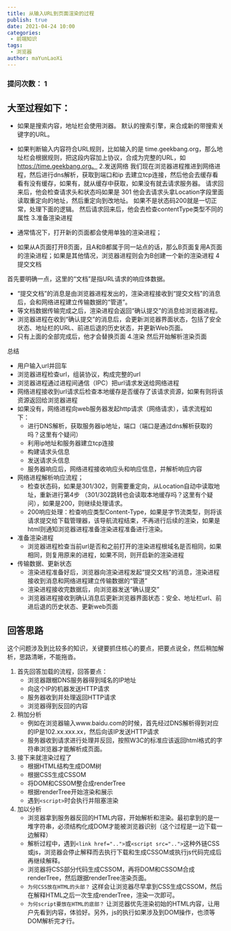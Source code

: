 ```yaml
---
title: 从输入URL到页面渲染的过程
publish: true
date: 2021-04-24 10:00
categories:
 - 前端知识
tags:
 - 浏览器
author: maYunLaoXi
---
```


### 提问次数： 1

## 大至过程如下：

* 如果是搜索内容，地址栏会使用浏器。 默认的搜索引擎，来合成新的带搜索关键字的URL。

* 如果判断输入内容符合URL规则，比如输入的是 time.geekbang.org，那么地址栏会根据规则，把这段内容加上协议，合成为完整的URL，如 https://time.geekbang.org。
2.发送网络
    我们现在浏览器进程推进到网络进程，然后进行dns解析，获取到端口和ip 去建立tcp连接，然后他会去缓存看看有没有缓存，如果有，就从缓存中获取，如果没有就去请求服务器。
   请求回来后，他会检查请求头和状态吗如果是 301 他会去请求头拿Location字段里面读取重定向的地址，然后重定向到改地址。
如果不是状态码200就是一切正常，处理下面的逻辑。
 然后请求回来后，他会去检查contentType类型不同的属性
3.准备渲染进程
* 通常情况下，打开新的页面都会使用单独的渲染进程；
* 如果从A页面打开B页面，且A和B都属于同一站点的话，那么B页面复用A页面的渲染进程；如果是其他情况，浏览器进程则会为B创建一个新的渲染进程
4提交文档

首先要明确一点，这里的“文档”是指URL请求的响应体数据。
* “提交文档”的消息是由浏览器进程发出的，渲染进程接收到“提交文档”的消息后，会和网络进程建立传输数据的“管道”。
* 等文档数据传输完成之后，渲染进程会返回“确认提交”的消息给浏览器进程。
* 浏览器进程在收到“确认提交”的消息后，会更新浏览器界面状态，包括了安全状态、地址栏的URL、前进后退的历史状态，并更新Web页面。
* 只有上面的全部完成后，他才会替换页面
4.渲染
然后开始解析渲染页面

总结

* 用户输入url并回车
* 浏览器进程检查url，组装协议，构成完整的url
* 浏览器进程通过进程间通信（IPC）把url请求发送给网络进程
* 网络进程接收到url请求后检查本地缓存是否缓存了该请求资源，如果有则将该资源返回给浏览器进程
* 如果没有，网络进程向web服务器发起http请求（网络请求），请求流程如下：
    * 进行DNS解析，获取服务器ip地址，端口（端口是通过dns解析获取的吗？这里有个疑问）
    * 利用ip地址和服务器建立tcp连接
    * 构建请求头信息
    * 发送请求头信息
    * 服务器响应后，网络进程接收响应头和响应信息，并解析响应内容
* 网络进程解析响应流程；
    * 检查状态码，如果是301/302，则需要重定向，从Location自动中读取地址，重新进行第4步 （301/302跳转也会读取本地缓存吗？这里有个疑问），如果是200，则继续处理请求。
    * 200响应处理：检查响应类型Content-Type，如果是字节流类型，则将该请求提交给下载管理器，该导航流程结束，不再进行后续的渲染，如果是html则通知浏览器进程准备渲染进程准备进行渲染。
* 准备渲染进程
    * 浏览器进程检查当前url是否和之前打开的渲染进程根域名是否相同，如果相同，则复用原来的进程，如果不同，则开启新的渲染进程
* 传输数据、更新状态
    * 渲染进程准备好后，浏览器向渲染进程发起“提交文档”的消息，渲染进程接收到消息和网络进程建立传输数据的“管道”
    * 渲染进程接收完数据后，向浏览器发送“确认提交”
    * 浏览器进程接收到确认消息后更新浏览器界面状态：安全、地址栏url、前进后退的历史状态、更新web页面

## 回答思路

这个问题涉及到比较多的知识，关键要抓住核心的要点，把要点说全，然后稍加解析，思路清晰，不能拖沓。

1. 首先回答加载的流程，回答要点：
   * 浏览器跟椐DNS服务器得到域名的IP地址
   * 向这个IP的机器发送HTTP请求
   * 服务器收到并处理返回HTTP请求
   * 浏览器得到反回的内容
2. 稍加分析
   * 例如在浏览器输入www.baidu.com的时候，首先经过DNS解析得到对应的IP是102.xx.xxx.xx，然后向该IP发送HTTP请求
   * 服务器收到请求进行处理并反回，按照W3C的标准应该返回html格式的字符串浏览器才能解析成页面。
3. 接下来就渲染过程了
   * 根据HTML结构生成DOM树
   * 根据CSS生成CSSOM
   * 将DOM和CSSOM整合成renderTree
   * 根据renderTree开始渲染和展示
   * 遇到`<script>`时会执行并阻塞渲染
4. 加以分析
   * 浏览器拿到服务器反回的HTML内容，开始解析和渲染。最初拿到的是一堆字符串，必须结构化成DOM才能被浏览器识别（这个过程是一边下载一边解释）
   * 解析过程中，遇到`<link href="..">`或`<script src="..">`这种外链CSS或js，浏览器会停止解释而去执行下载和生成CSSOM或执行js代码完成后再继续解释。
   * 浏览器将CSS部分代码生成CSSOM，再将DOM和CSSOM合成renderTree，然后跟据renderTree渲染页面。
   * `为何CSS放在HTML的头部？` 这样会让浏览器尽早拿到CSS生成CSSOM，然后在解释HTML之后一次生成renderTree，渲染一次即可。
   * `为何script要放在HTML的底部？` 让浏览器优先渲染初始的HTML内容，让用户先看到内容，体验好。另外，js的执行如果涉及到DOM操作，也须等DOM解析完才行。